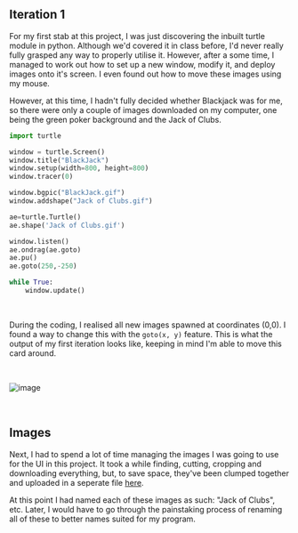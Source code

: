 ## Iteration 1

For my first stab at this project, I was just discovering the inbuilt turtle module in python. Although we'd covered it in class before, I'd never really fully grasped any way to properly utilise it. However, after a some time, I managed to work out how to set up a new window, modify it, and deploy images onto it's screen. I even found out how to move these images using my mouse. 

However, at this time, I hadn't fully decided whether Blackjack was for me, so there were only a couple of images downloaded on my computer, one being the green poker background and the Jack of Clubs.

```python
import turtle

window = turtle.Screen()
window.title("BlackJack")
window.setup(width=800, height=800)
window.tracer(0)

window.bgpic("BlackJack.gif")
window.addshape("Jack of Clubs.gif")

ae=turtle.Turtle()
ae.shape('Jack of Clubs.gif')

window.listen()
ae.ondrag(ae.goto)
ae.pu()
ae.goto(250,-250)

while True:
    window.update()
```

<br>

During the coding, I realised all new images spawned at coordinates (0,0). I found a way to change this with the ```goto(x, y)``` feature. This is what the output of my first iteration looks like, keeping in mind I'm able to move this card around.

<br>

![image](https://user-images.githubusercontent.com/90699946/151679215-8f782b58-7819-427b-b0d7-81bde3045f37.png)



<br>



## Images

Next, I had to spend a lot of time managing the images I was going to use for the UI in this project. It took a while finding, cutting, cropping and downloading everything, but, to save space, they've been clumped together and uploaded in a seperate file [here](https://github.com/JMorr4/Computer-Science/blob/main/Contents/BlackJack%20Project/Images.md). 

At this point I had named each of these images as such: "Jack of Clubs", etc. Later, I would have to go through the painstaking process of renaming all of these to better names suited for my program.
